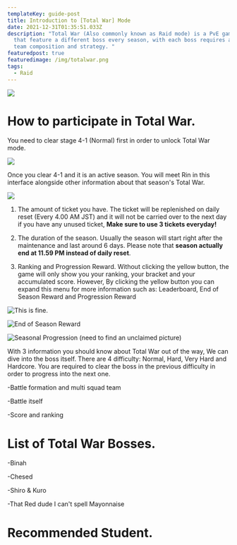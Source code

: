 ```yaml
---
templateKey: guide-post
title: Introduction to [Total War] Mode
date: 2021-12-31T01:35:51.033Z
description: "Total War (Also commonly known as Raid mode) is a PvE game mode
  that feature a different boss every season, with each boss requires a unique
  team composition and strategy. "
featuredpost: true
featuredimage: /img/totalwar.png
tags:
  - Raid
---
```

![](/img/totalwar.png)

# How to participate in Total War.

You need to clear stage 4-1 (Normal) first in order to unlock Total War mode.

![](/img/raid1.png)

Once you clear 4-1 and it is an active season. You will meet Rin in this interface alongside other information about that season's Total War.

![](/img/raid2.png)

1. The amount of ticket you have. The ticket will be replenished on daily reset (Every 4.00 AM JST) and it will not be carried over to the next day if you have any unused ticket, **Make sure to use 3 tickets everyday!**

2. The duration of the season. Usually the season will start right after the maintenance and last around 6 days. Please note that **season actually end at 11.59 PM instead of daily reset**. 

3. Ranking and Progression Reward. Without clicking the yellow button, the game will only show you your ranking, your bracket and your accumulated score. However, By clicking the yellow button you can expand this menu for more information such as: Leaderboard, End of Season Reward and Progression Reward

![](/img/raid4.png "This is fine.")



![](/img/raid5.png "End of Season Reward")

![](/img/raid6.png "Seasonal Progression (need to find an unclaimed picture)")

With 3 information you should know about Total War out of the way, We can dive into the boss itself. There are 4 difficulty: Normal, Hard, Very Hard and Hardcore. You are required to clear the boss in the previous difficulty in order to progress into the next one. 

\-Battle formation and multi squad team

\-Battle itself

\-Score and ranking





# List of Total War Bosses.

























\-Binah

\-Chesed

\-Shiro & Kuro

\-That Red dude I can't spell Mayonnaise

# Recommended Student.